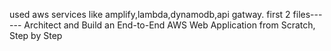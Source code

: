 used aws services like amplify,lambda,dynamodb,api gatway. first 2 files------
Architect and Build an End-to-End AWS Web Application from Scratch, Step by Step
